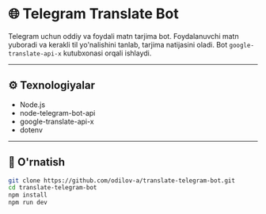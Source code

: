 # 🌐 Telegram Translate Bot

Telegram uchun oddiy va foydali matn tarjima bot. Foydalanuvchi matn yuboradi va kerakli til yo'nalishini tanlab, tarjima natijasini oladi. Bot `google-translate-api-x` kutubxonasi orqali ishlaydi.

---

## ⚙️ Texnologiyalar

- Node.js
- node-telegram-bot-api
- google-translate-api-x
- dotenv

---

## 🔧 O'rnatish

```bash
git clone https://github.com/odilov-a/translate-telegram-bot.git
cd translate-telegram-bot
npm install
npm run dev
```
